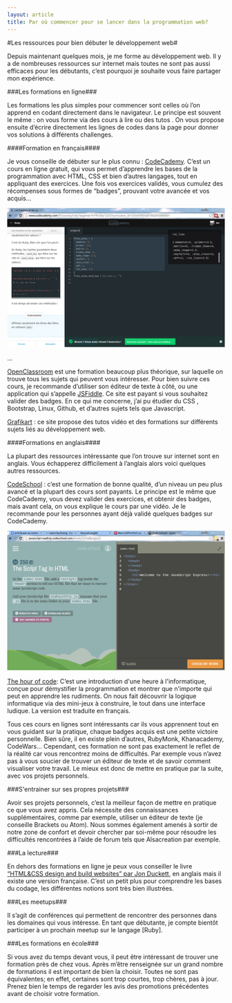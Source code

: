 ```yaml
---
layout: article
title: Par où commencer pour se lancer dans la programmation web?
---
```

#Les ressources pour bien débuter le développement web#

Depuis maintenant quelques mois, je me forme au développement web. Il y a de nombreuses ressources sur internet mais toutes ne sont pas aussi efficaces pour les débutants, c’est pourquoi je souhaite vous faire partager mon expérience.

###Les formations en ligne###

Les formations les plus simples pour commencer sont celles où l’on apprend en codant directement dans le navigateur. Le principe est souvent le même : on vous forme via des cours à lire ou des tutos . On vous propose ensuite d’écrire directement les lignes de codes dans la page pour donner vos solutions à différents challenges.


####Formation en français####

Je vous conseille de débuter sur le plus connu : [CodeCademy](http://www.codecademy.com/). C’est un cours en ligne gratuit, qui vous permet d’apprendre les bases de la programmation avec HTML, CSS et bien d’autres langages, tout en appliquant des exercices. Une fois vos exercices validés, vous cumulez des récompenses sous formes de “badges”, prouvant votre avancée et vos acquis...


[![codecademy][2]][1]

  [2]: /images/codecademy.png
  [1]:http://www.codecademy.com/fr/canelli

...

[OpenClassroom](http://openclassrooms.com/) est une formation beaucoup plus théorique, sur laquelle on trouve tous les sujets qui peuvent vous intéresser. Pour bien suivre ces cours, je recommande d’utiliser son éditeur de texte à côté, ou une application qui s’appelle [JSFiddle](https://jsfiddle.net/). Ce site est payant si vous souhaitez valider des badges. En ce qui me concerne, j’ai pu étudier du CSS , Bootstrap, Linux, Github, et d’autres sujets tels que Javascript.

[Grafikart](http://www.grafikart.fr/) : ce site propose des tutos vidéo et des formations sur différents sujets liés au développement web.

####Formations en anglais####

La plupart des ressources intéressante que l’on trouve sur internet sont en anglais. Vous échapperez difficilement à l’anglais alors voici quelques autres ressources.

[CodeSchool](https://www.codeschool.com/) : c’est une formation de bonne qualité, d’un niveau un peu plus avancé et la plupart des cours sont payants. Le principe est le même que CodeCademy, vous devez valider des exercices, et obtenir des badges, mais avant cela, on vous explique le cours par une vidéo. Je le recommande pour les personnes ayant déjà validé quelques badges sur CodeCademy.

![Codeschool](/images/codeschool.png)


[The hour of code](http://hourofcode.com/fr): C’est une introduction d'une heure à l'informatique, conçue pour démystifier la programmation et montrer que n'importe qui peut en apprendre les rudiments. On nous fait découvrir la logique informatique via des mini-jeux à construire, le tout dans une interface ludique. La version est traduite en français.

Tous ces cours en lignes sont intéressants car ils vous apprennent tout en vous guidant sur la pratique, chaque badges acquis est une petite victoire personnelle. Bien sûre, il en existe plein d’autres, RubyMonk, Khanacademy, CodeWars...
Cependant, ces formation ne sont pas exactement le reflet de la réalité car vous rencontrez moins de difficultés. Par exemple vous n’avez pas à vous soucier de trouver un éditeur de texte et de savoir comment visualiser votre travail. Le mieux est donc de mettre en pratique par la suite, avec vos projets personnels.

###S'entrainer sur ses propres projets###

Avoir ses projets personnels, c’est la meilleur façon de mettre en pratique ce que vous avez appris. Cela nécessite des connaissances supplémentaires, comme par exemple, utiliser un éditeur de texte (je conseille Brackets ou Atom). Nous sommes également amenés à sortir de notre zone de confort et devoir chercher par soi-même pour résoudre les difficultés rencontrées  à l’aide de forum tels que Alsacreation par exemple.

###La lecture###

En dehors des formations en ligne je peux vous conseiller le livre [“HTML&CSS design and build websites” par Jon Duckett](http://www.amazon.fr/HTML-CSS-Design-cr%C3%A9ation-sites/dp/274402547X), en anglais mais il existe une version française. C’est un petit plus pour comprendre les bases du codage, les différentes notions sont très bien illustrées.

###Les meetups###

Il s’agit de conférences qui permettent de rencontrer des personnes dans les domaines qui vous intéresse. En tant que débutante, je compte bientôt participer à un prochain meetup sur le langage [Ruby].

###Les formations en école###

Si vous avez du temps devant vous, il peut être intéressant de trouver une formation près de chez vous. Après m’être renseignée sur un grand nombre de formations il est important de bien la choisir. Toutes ne sont pas équivalentes; en effet, certaines sont trop courtes, trop chères, pas à jour. Prenez bien le temps de regarder les avis des promotions précédentes avant de choisir votre formation.
